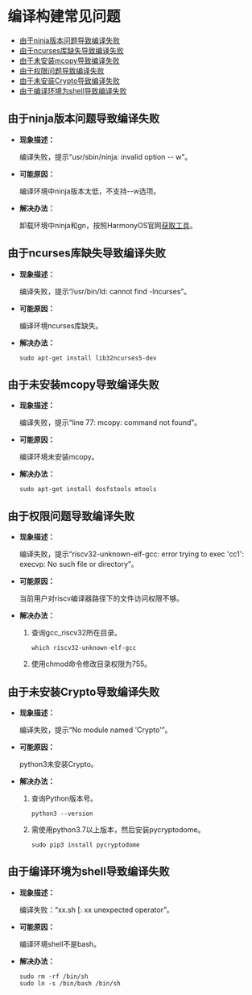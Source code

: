 # 编译构建常见问题<a name="ZH-CN_TOPIC_0000001060804832"></a>

-   [由于ninja版本问题导致编译失败](#section1019152312222)
-   [由于ncurses库缺失导致编译失败](#section21449422618)
-   [由于未安装mcopy导致编译失败](#section12477184992615)
-   [由于权限问题导致编译失败](#section178451337202716)
-   [由于未安装Crypto导致编译失败](#section1241481172819)
-   [由于编译环境为shell导致编译失败](#section3691222152919)

## 由于ninja版本问题导致编译失败<a name="section1019152312222"></a>

-   **现象描述：**

    编译失败，提示“usr/sbin/ninja: invalid option -- w”。

-   **可能原因：**

    编译环境中ninja版本太低，不支持--w选项。

-   **解决办法：**

    卸载环境中ninja和gn，按照HarmonyOS官网[获取工具](../get-code/获取工具.md)。


## 由于ncurses库缺失导致编译失败<a name="section21449422618"></a>

-   **现象描述：**

    编译失败，提示“/usr/bin/ld: cannot find -lncurses”。

-   **可能原因：**

    编译环境ncurses库缺失。

-   **解决办法：**

    ```
    sudo apt-get install lib32ncurses5-dev
    ```


## 由于未安装mcopy导致编译失败<a name="section12477184992615"></a>

-   **现象描述：**

    ​编译失败，提示“line 77: mcopy: command not found”。

-   **可能原因：**

    编译环境未安装mcopy。

-   **解决办法：**

    ```
    ​sudo apt-get install dosfstools mtools
    ```


## 由于权限问题导致编译失败<a name="section178451337202716"></a>

-   **现象描述：**

    编译失败，提示“riscv32-unknown-elf-gcc: error trying to exec 'cc1': execvp: No such file or directory”。

-   ​**可能原因：**

    当前用户对riscv编译器路径下的文件访问权限不够。

-   ​**解决办法：**
    1.  查询gcc\_riscv32所在目录。

        ```
        which riscv32-unknown-elf-gcc
        ```

    2.  使用chmod命令修改目录权限为755。


## 由于未安装Crypto导致编译失败<a name="section1241481172819"></a>

-   **现象描述：**

    编译失败，提示“No module named 'Crypto'”。

-   **可能原因：**

    python3未安装Crypto。

-   **解决办法：**
    1.  查询Python版本号。

        ```
        python3 --version
        ```

    2.  需使用python3.7以上版本，然后安装pycryptodome。

        ```
        sudo pip3 install pycryptodome
        ```



## 由于编译环境为shell导致编译失败<a name="section3691222152919"></a>

-   **现象描述：**

    编译失败：“xx.sh \[: xx unexpected operator”。

-   **可能原因：**

    编译环境shell不是bash。

-   **解决办法：**

    ```
    sudo rm -rf /bin/sh
    sudo ln -s /bin/bash /bin/sh
    ```


